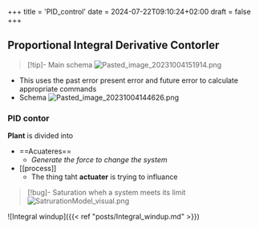 +++
title = 'PID_control'
date = 2024-07-22T09:10:24+02:00
draft = false
+++

## Proportional Integral Derivative Contorler 

>[!tip]- Main schema 
>![Pasted_image_20231004151914.png](/Notes/Pasted_image_20231004151914.png)

- This uses the past error present error and future error to calculate appropriate commands 
- Schema 
	![Pasted_image_20231004144626.png](/Notes/Pasted_image_20231004144626.png)


### PID contor 

**Plant** is divided into 
- ==Acuateres==
	- *Generate the force to change the system*
- [[process]] 
	- The thing taht **actuater** is trying to influance 

>[!bug]- Saturation 
>wheh a system meets its limit
>![SatrurationModel_visual.png](/Notes/SatrurationModel_visual.png)


![Integral windup]({{< ref "posts/Integral_windup.md" >}}) 